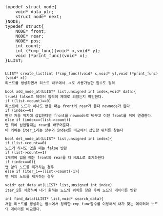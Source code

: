 <pre>
typedef struct node{
	void* data_ptr;
	struct node* next;
}NODE;
typedef struct{
	NODE* front;
	NODE* rear;
	NODE* pos;
	int count;
	int (*cmp_func)(void* x,void* y);
	void (*print_func)(void* x);
}LLIST;
<code>

LLIST* create_list(int (*cmp_func)(void* x,void* y),void (*print_func)(void* x))    
리스트를 생성하면서 리스트 내부에서 ->로 사용가능한 함수도 정의  
  
bool add_node_at(LLIST* list,unsigned int index,void* data){    
true나 false로 데이터 입력이 제대로 되었는지 확인한다.  
if ((list->count)==0)       
리스트에 노드가 하나도 없을 때는 front와 rear가 둘다 newnode가 된다.  
if (index==0)               
만약 처음 위치에 삽입한다면 front를 newnode로 바꾸고 이전 front를 뒤에 연결한다.  
else if (index==(list->count))    
맨 뒤에 삽입할때는 rear를 바꾸어준다.  
이 외에는 iter_i라는 상수와 index를 비교해서 삽입할 위치를 찾는다  
  
bool del_node_at(LLIST* list,unsigned int index){   
if (list->count==0)      
노드가 하나도 없을 때는 false 반환  
if (list->count==1)       
1개밖에 없을 때는 front와 rear를 다 NULL로 초기화한다  
if (index==0){            
맨 앞의 노드를 제거하는 경우  
else if (iter_i==(list->count)-1){     
맨 뒤의 노드를 제거하는 경우  
  
void* get_data_at(LLIST* list,unsigned int index)  
iter_i를 이용하여 내가 원하는 노드의 위치를 찾은 후에 노드의 데이터를 반환  
  
int find_data(LLIST* list,void* search_data){  
처음 리스트를 생성하는 함수에서 정의한 cmp_func함수를 이용해서 내가 찾는 데이터와 노드의 데이터를 비교한다.  
